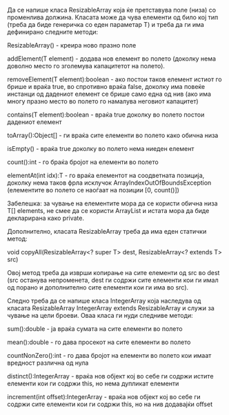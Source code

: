 Да се напише класа ResizableArray која ќе претставува поле (низа) со променлива должина. Класата може да чува елементи од било кој тип (треба да биде генеричка со еден параметар T) и треба да ги има дефинирано следните методи:


ResizableArray() - креира ново празно поле

addElement(T element) - додава нов елемент во полето (доколку нема доволно место го зголемува капацитетот на полето).

removeElement(T element):boolean - aко постои таков елемент истиот го брише и враќа true, во спротивно враќа false, доколку има повеќе инстанци од дадениот елемент се брише само една од нив (ако има многу празно место во полето го намалува неговиот капацитет)

contains(T element):boolean - враќа true доколку во полето постои дадениот елемент

toArray():Object[] - ги враќа сите елементи во полето како обична низа

isEmpty() - враќа true доколку во полето нема ниеден елемент

count():int - го браќа бројот на елементи во полето

elementAt(int idx):T - го враќа елементот на соодветната позиција, доколку нема таков фрла исклучок ArrayIndexOutOfBoundsException (елементите во полето се наоѓаат на позиции [0, count()])

Забелешка: за чување на елементите мора да се користи обична низа Т[] elements, не смее да се користи ArrayList<T> и истата мора да биде декларирана како private.

Дополнително, класата ResizableArray треба да има еден статички метод:

<T> void copyAll(ResizableArray<? super T> dest, ResizableArray<? extends T> src)

Овој метод треба да изврши копирање на сите елементи од src во dest (src останува непроменета, dest ги содржи сите елементи кои ги имал од порано и дополнително сите елементи кои ги има во src).

Следно треба да се напише класа IntegerArray која наследува од класата ResizableArray IntegerArray extends ResizableArray<Integer> и служи за чување на цели броеви. Оваа класа ги нуди следниве методи:


sum():double - ја враќа сумата на сите елементи во полето

mean():double - го дава просекот на сите елементи во полето

countNonZero():int - го дава бројот на елементи во полето кои имаат вредност различна од нула

distinct():IntegerArray - враќа нов објект кој во себе ги содржи истите елементи кои ги содржи this, но нема дупликат елементи

increment(int offset):IntegerArray - враќа нов објект кој во себе ги содржи сите елемeнти кои ги содржи this, но на нив додавајќи offset